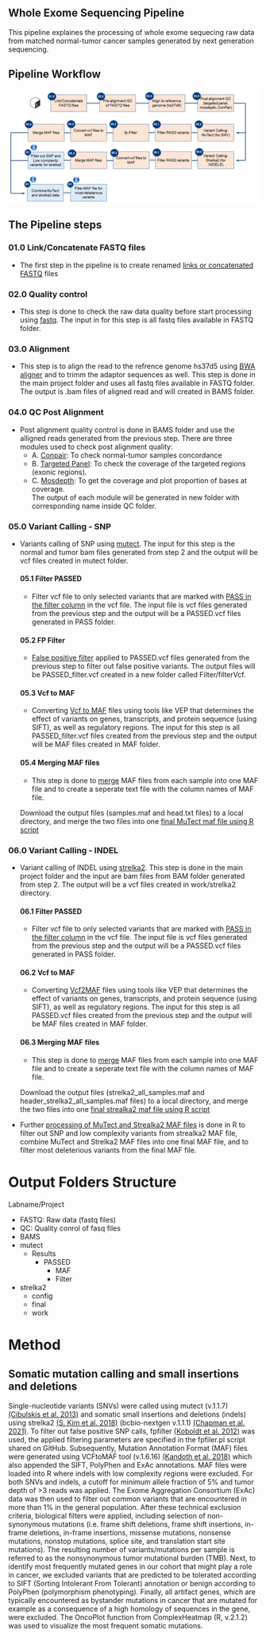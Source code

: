 ## Whole Exome Sequencing Pipeline
This pipeline explaines the processing of whole exome sequecing raw data from matched normal-tumor cancer samples generated by next generation sequencing.

## Pipeline Workflow
![WES pipeline](/Figures/WES_WGS_pipeline.png)

## The Pipeline steps 
### 01.0 Link/Concatenate FASTQ files
* The first step in the pipeline is to create renamed [links or concatenated FASTQ](/HPC%20Scripts/RNAseq/01.0%20-%20Linking_Concatenate%20FASTQ/find.fastq.files.sh) files 

### 02.0 Quality control
* This step is done to check the raw data quality before start processing using [fastq](/HPC%20Scripts/RNAseq/02.0%20-%20Quality%20Control%20(QC)/fastqc.HPC.sh). The input in for this step is all fastq files available in FASTQ folder. 

### 03.0 Alignment 
* This step is to align the read to the refrence genome hs37d5 using [BWA aligner](/HPC%20Scripts/WES/03.0%20-%20Alignment/Align_BWA_v0.7.15.sh) and to trimm the adaptor sequences as well. This step is done in the main project folder and uses all fastq files available in FASTQ folder. The output is .bam files of aligned read and will created in BAMS folder. 

### 04.0 QC Post Alignment
* Post alignment quality control is done in BAMS folder and use the alligned reads generated from the previous step. There are three modules used to check post alignment quality:
    * A. [Conpair](/HPC%20Scripts/WES/04.0%20-%20QC%20Post%20Alignment/01.0%20-%20ConPair): To check normal-tumor samples concordance 
    * B. [Targeted Panel](/HPC%20Scripts/WES/04.0%20-%20QC%20Post%20Alignment/02.0%20-%20Targeted%20Panel): To check the coverage of the targeted regions (exonic regions). 
    * C. [Mosdepth](/HPC%20Scripts/WES/04.0%20-%20QC%20Post%20Alignment/03.0%20-%20Mosdepth/mosdepth_v0.2.8.sh): To get the coverage and plot proportion of bases at coverage.  
The output of each module will be generated in new folder with corresponding name inside QC folder. 

### 05.0 Variant Calling - SNP
* Variants calling of SNP using [mutect](/HPC%20Scripts/WES/05.0%20-%20Variants%20Calling%20-%20SNP). The input for this step is the normal and tumor bam files generated from step 2 and the output will be vcf files created in mutect folder. 

    #### 05.1 Filter PASSED
    * Filter vcf file to only selected variants that are marked with [PASS in the filter column](/HPC%20Scripts/WES/05.1%20-%20Filter%20PASSED/filter_out_passed_vcf.sh) in the vcf file. The input file is vcf files generated from the previous step and the output will be a PASSED.vcf files generated in PASS folder. 
    #### 05.2 FP Filter
    * [False positive filter](/HPC%20Scripts/WES/05.2%20-%20FP%20Filter/fpFilterPipeline_WH.sh) applied to PASSED.vcf files generated from the previous step to filter out false positive variants. The output files will be PASSED_filter.vcf created in a new folder called Filter/filterVcf. 
    #### 05.3 Vcf to MAF
    * Converting [Vcf to MAF](/HPC%20Scripts/WES/05.3%20-%20VCF%20to%20MAF/runMAFtools_PASSED_filtered_WH.sh) files using tools like VEP that determines the effect of variants on genes, transcripts, and protein sequence (using SIFT), as well as regulatory regions. The input for this step is all PASSED_filter.vcf files created from the previous step and the output will be MAF files created in MAF folder. 
    #### 05.4 Merging MAF files 
    * This step is done to [merge](/HPC%20Scripts/WES/05.4%20-%20Merge%20MAF%20Files/README.md) MAF files from each sample into one MAF file and to create a seperate text file with the column names of MAF file. 
    
    Download the output files (samples.maf and head.txt files) to a local directory, and merge the two files into one [final MuTect maf file using R script](/R%20Toolbox/Raw%20Data%20Processing/HPC%20Processing/MAF_File_Processing_Mutect.R)

### 06.0 Variant Calling - INDEL 
* Variant calling of INDEL using [strelka2](/HPC%20Scripts/WES/06.0%20-%20Variants%20Calling%20-%20INDEL/strelka2_bcbionextgen_1.1.5_testing.sh). This step is done in the main project folder and the input are bam files from BAM folder generated from step 2. The output will be a vcf files created in work/strelka2 directory. 
    #### 06.1 Filter PASSED
    * Filter vcf file to only selected variants that are marked with [PASS in the filter column](/HPC%20Scripts/WES/05.1%20-%20Filter%20PASSED/filter_out_passed_vcf.sh) in the vcf file. The input file is vcf files generated from the previous step and the output will be a PASSED.vcf files generated in PASS folder. 
    #### 06.2 Vcf to MAF
    * Converting [Vcf2MAF](/HPC%20Scripts/WES/05.3%20-%20VCF%20to%20MAF/runMAFtools_PASSED_filtered_WH.sh) files using tools like VEP that determines the effect of variants on genes, transcripts, and protein sequence (using SIFT), as well as regulatory regions. The input for this step is all PASSED.vcf files created from the previous step and the output will be MAF files created in MAF folder. 
    #### 06.3 Merging MAF files
    * This step is done to [merge](/HPC%20Scripts/WES/05.4%20-%20Merge%20MAF%20Files/README.md) MAF files from each sample into one MAF file and to create a seperate text file with the column names of MAF file. 
    
    Download the output files (strelka2_all_samples.maf and header_strelka2_all_samples.maf files) to a local directory, and merge the two files into one [final strealka2 maf file using R script](/R%20Toolbox/Raw%20Data%20Processing/HPC%20Processing/MAF_File_Processing_Strelka2.R)
  
* Further [processing of MuTect and Strealka2 MAF files](/R%20Toolbox/Raw%20Data%20Processing/HPC%20Processing/Combine_strelka2_mutect_and_final_variant_filter.R) is done in R to filter out SNP and low complexity variants from strealka2 MAF file, combine MuTect and Strelka2 MAF files into one final MAF file, and to filter most deleterious variants from the final MAF file. 

# Output Folders Structure 
Labname/Project

* FASTQ: Raw data (fastq files)
* QC: Quality conrol of fasq files
* BAMS
* mutect
  * Results
    * PASSED 
      * MAF
      * Filter
* strelka2
  * config
  * final
  * work

# Method
## Somatic mutation calling and small insertions and deletions
Single-nucleotide variants (SNVs) were called using mutect (v.1.1.7) [(Cibulskis et al. 2013)](https://doi.org/10.1038/nbt.2514) and somatic small insertions and deletions (indels) using strelka2 [(S. Kim et al. 2018)](https://doi.org/10.1038/s41592-018-0051-x) (bcbio-nextgen v.1.1.1) [(Chapman et al. 2021)](https://doi.org/10.5281/zenodo.4686097). To filter out false positive SNP calls, fpfilter [(Koboldt et al. 2012)](https://doi.org/10.1101/gr.129684.111) was used, the applied filtering parameters are specified in the fpfiler.pl script shared on GitHub. Subsequently, Mutation Annotation Format (MAF) files were generated using VCFtoMAF tool (v.1.6.16) [(Kandoth et al. 2018)](https://doi.org/10.5281/zenodo.1185418) which also appended the SIFT, PolyPhen and ExAc annotations.  MAF files were loaded into R where indels with low complexity regions were excluded. For both SNVs and indels, a cutoff for minimum allele fraction of 5% and tumor depth of >3 reads was applied. The Exome Aggregation Consortium (ExAc) data was then used to filter out common variants that are encountered in more than 1% in the general population. After these technical exclusion criteria, biological filters were applied, including selection of non-synonymous mutations (i.e. frame shift deletions, frame shift insertions, in-frame deletions, in-frame insertions, missense mutations, nonsense mutations, nonstop mutations, splice site, and translation start site mutations). The resulting number of variants/mutations per sample is referred to as the nonsynonymous tumor mutational burden (TMB). Next, to identify most frequently mutated genes in our cohort that might play a role in cancer, we excluded variants that are predicted to be tolerated according to SIFT (Sorting Intolerant From Tolerant) annotation or benign according to PolyPhen (polymorphism phenotyping). Finally, all artifact genes, which are typically encountered as bystander mutations in cancer that are mutated for example as a consequence of a high homology of sequences in the gene, were excluded. The OncoPlot function from ComplexHeatmap (R, v.2.1.2) was used to visualize the most frequent somatic mutations.
